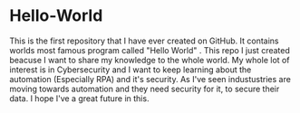 # Hello-World
This is the first repository that I have ever created on GitHub. It contains worlds most famous program called "Hello World" .
This repo I just created beacuse I want to share my knowledge to the whole world.
My whole lot of interest is in Cybersecurity and I want to keep learning about the automation (Especially RPA) and it's security.
As I've seen industustries are moving towards automation and they need security for it, to secure their data.
I hope I've a great future in this.
